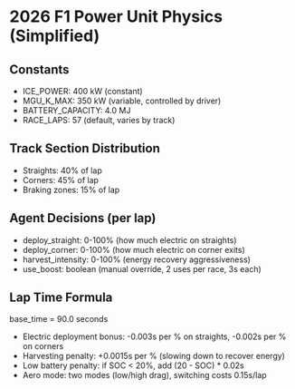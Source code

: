 # 2026 F1 Power Unit Physics (Simplified)

## Constants
- ICE_POWER: 400 kW (constant)
- MGU_K_MAX: 350 kW (variable, controlled by driver)
- BATTERY_CAPACITY: 4.0 MJ
- RACE_LAPS: 57 (default, varies by track)

## Track Section Distribution
- Straights: 40% of lap
- Corners: 45% of lap
- Braking zones: 15% of lap

## Agent Decisions (per lap)
- deploy_straight: 0-100% (how much electric on straights)
- deploy_corner: 0-100% (how much electric on corner exits)
- harvest_intensity: 0-100% (energy recovery aggressiveness)
- use_boost: boolean (manual override, 2 uses per race, 3s each)

## Lap Time Formula
base_time = 90.0 seconds
- Electric deployment bonus: -0.003s per % on straights, -0.002s per % on corners
- Harvesting penalty: +0.0015s per % (slowing down to recover energy)
- Low battery penalty: if SOC < 20%, add (20 - SOC) * 0.02s
- Aero mode: two modes (low/high drag), switching costs 0.15s/lap
